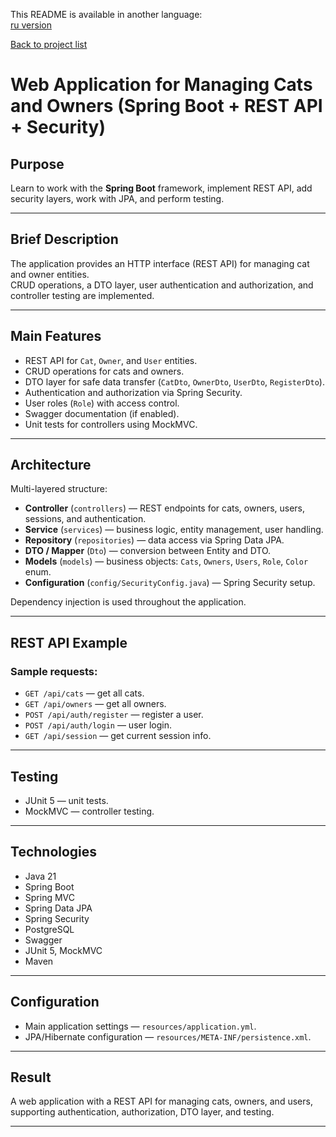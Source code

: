 This README is available in another language:  
[ru version](README.ru.md)

[Back to project list](../README.md)

# Web Application for Managing Cats and Owners (Spring Boot + REST API + Security)

## Purpose
Learn to work with the **Spring Boot** framework, implement REST API, add security layers, work with JPA, and perform testing.

---

## Brief Description
The application provides an HTTP interface (REST API) for managing cat and owner entities.  
CRUD operations, a DTO layer, user authentication and authorization, and controller testing are implemented.

---

## Main Features
- REST API for `Cat`, `Owner`, and `User` entities.
- CRUD operations for cats and owners.
- DTO layer for safe data transfer (`CatDto`, `OwnerDto`, `UserDto`, `RegisterDto`).
- Authentication and authorization via Spring Security.
- User roles (`Role`) with access control.
- Swagger documentation (if enabled).
- Unit tests for controllers using MockMVC.

---

## Architecture
Multi-layered structure:
- **Controller** (`controllers`) — REST endpoints for cats, owners, users, sessions, and authentication.
- **Service** (`services`) — business logic, entity management, user handling.
- **Repository** (`repositories`) — data access via Spring Data JPA.
- **DTO / Mapper** (`Dto`) — conversion between Entity and DTO.
- **Models** (`models`) — business objects: `Cats`, `Owners`, `Users`, `Role`, `Color` enum.
- **Configuration** (`config/SecurityConfig.java`) — Spring Security setup.

Dependency injection is used throughout the application.

---

## REST API Example

### Sample requests:
- `GET /api/cats` — get all cats.
- `GET /api/owners` — get all owners.
- `POST /api/auth/register` — register a user.
- `POST /api/auth/login` — user login.
- `GET /api/session` — get current session info.

---

## Testing

- JUnit 5 — unit tests.
- MockMVC — controller testing.

---

## Technologies
- Java 21
- Spring Boot
- Spring MVC
- Spring Data JPA
- Spring Security
- PostgreSQL
- Swagger
- JUnit 5, MockMVC
- Maven

---

## Configuration
- Main application settings — `resources/application.yml`.
- JPA/Hibernate configuration — `resources/META-INF/persistence.xml`.

---

## Result
A web application with a REST API for managing cats, owners, and users, supporting authentication, authorization, DTO layer, and testing.

---

